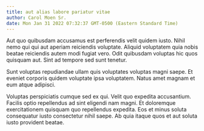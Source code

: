 ```yaml
---
title: aut alias labore pariatur vitae
author: Carol Moen Sr.
date: Mon Jan 31 2022 07:32:37 GMT-0500 (Eastern Standard Time)
---
```

Aut quo quibusdam accusamus est perferendis velit quidem iusto. Nihil nemo qui qui aut aperiam reiciendis voluptate. Aliquid voluptatem quia nobis beatae reiciendis autem modi fugiat vero. Odit quibusdam voluptas hic quos quisquam aut. Sint ad tempore sed sunt tenetur.

 Sunt voluptas repudiandae ullam quis voluptates voluptas magni saepe. Et eveniet corporis quidem voluptate ipsa voluptatem. Natus amet magnam et eum atque adipisci.

 Voluptas perspiciatis cumque sed ex qui. Velit quo expedita accusantium. Facilis optio repellendus ad sint eligendi nam magni. Et doloremque exercitationem quisquam quo repellendus expedita. Eos et minus soluta consequatur iusto consectetur nihil saepe. Ab quia itaque quos et aut soluta iusto provident beatae.